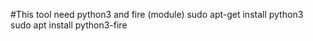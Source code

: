 #This tool need python3 and fire (module)
sudo apt-get install python3  
sudo apt install python3-fire


